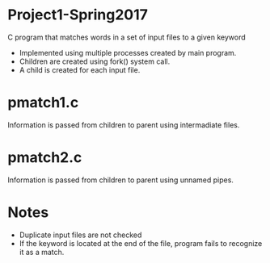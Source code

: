 # Project1-Spring2017
C program that matches words in a set of input files to a given keyword
- Implemented using multiple processes created by main program.
- Children are created using fork() system call.
- A child is created for each input file.

# pmatch1.c
Information is passed from children to parent using intermadiate files.

# pmatch2.c
Information is passed from children to parent using unnamed pipes.

# Notes
- Duplicate input files are not checked
- If the keyword is located at the end of the file, program fails to recognize it as a match.

